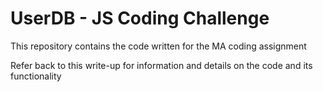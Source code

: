 # UserDB - JS Coding Challenge

This repository contains the code written for the MA coding assignment

Refer back to this write-up for information and details on the code and its functionality


